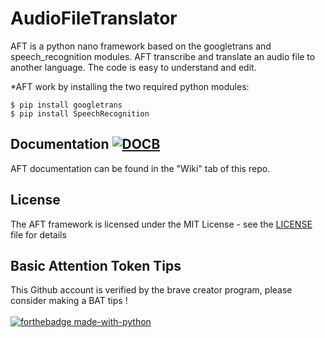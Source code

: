# AudioFileTranslator
AFT is a python nano framework based on the googletrans and speech_recognition modules. AFT transcribe and translate an audio file to another language. The code is easy to understand and edit.

*AFT work by installing the two required python modules:
</br>
```shell 
$ pip install googletrans
$ pip install SpeechRecognition
```

## Documentation [![DOCB](https://img.shields.io/badge/-Access%20Wiki%20%3E-blue)](https://github.com/nnnzo/AudioFileTranslator/wiki)
AFT documentation can be found in the "Wiki" tab of this repo.

## License

The AFT framework is licensed under the MIT License - see the [LICENSE](LICENSE) file for details

## Basic Attention Token Tips

This Github account is verified by the brave creator program, please consider making a BAT tips ! 
</br> </br>
[![forthebadge made-with-python](http://ForTheBadge.com/images/badges/made-with-python.svg)](https://www.python.org/)
